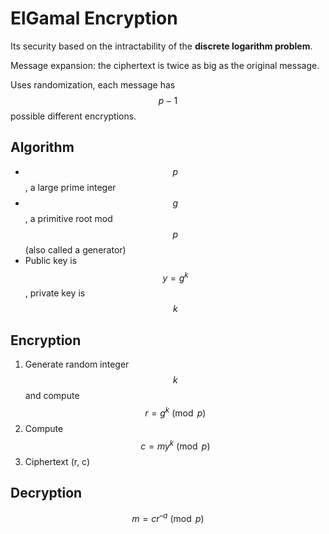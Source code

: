 # ElGamal Encryption

Its security based on the intractability of the **discrete logarithm problem**.

Message expansion: the ciphertext is twice as big as the original message.

Uses randomization, each message has $$p-1$$ possible different encryptions.

## Algorithm

* $$p$$, a large prime integer
* $$g$$, a primitive root mod $$p$$\(also called a generator\)
* Public key is $$y=g^k$$, private key is $$k$$

## Encryption

1. Generate random integer $$k$$ and compute $$r = g^k \pmod p$$
2. Compute $$c = m y^k \pmod p$$
3. Ciphertext \(r, c\)

## Decryption

$$m = c r^{ –a} \pmod p$$

